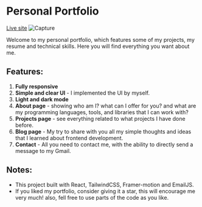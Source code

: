 # Personal Portfolio
[Live site](www.gergesbadr.com)
![Capture](https://github.com/GergesBadr/Portfolio/assets/110337209/08bc272b-df18-4e32-a5de-4c5a9ac85eb8)

Welcome to my personal portfolio, which features some of my projects, my resume and technical skills.
Here you will find everything you want about me.

## Features:
 1. **Fully responsive**
 2. **Simple and clear UI** - I implemented the UI by myself.
 3. **Light and dark mode**
 4. **About page** - showing who am I? what can I offer for you? and what are my programming languages, tools, and libraries that I can work with?
 5. **Projects page** - see everything related to what projects I have done before.
 6. **Blog page** - My try to share with you all my simple thoughts and ideas that I learned about frontend development.
 7. **Contact** - All you need to contact me, with the ability to directly send a message to my Gmail.

## Notes:
- This project built with React, TailwindCSS, Framer-motion and EmailJS.
- If you liked my portfolio, consider giving it a star, this will encourage me very much! also, fell free to use parts of the code as you like.
